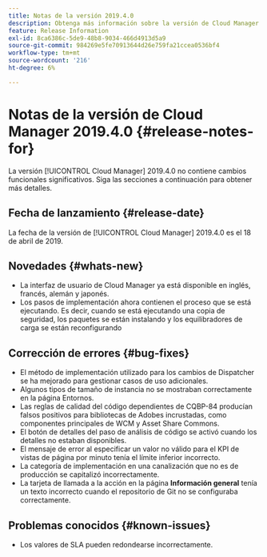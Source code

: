 ```yaml
---
title: Notas de la versión 2019.4.0
description: Obtenga más información sobre la versión de Cloud Manager 2019.4.0.
feature: Release Information
exl-id: 8ca6386c-5de9-48b8-9034-466d4913d5a9
source-git-commit: 984269e5fe70913644d26e759fa21ccea0536bf4
workflow-type: tm+mt
source-wordcount: '216'
ht-degree: 6%

---
```


# Notas de la versión de Cloud Manager 2019.4.0 {#release-notes-for}

La versión [!UICONTROL Cloud Manager] 2019.4.0 no contiene cambios funcionales significativos. Siga las secciones a continuación para obtener más detalles.

## Fecha de lanzamiento {#release-date}

La fecha de la versión de [!UICONTROL Cloud Manager] 2019.4.0 es el 18 de abril de 2019.

## Novedades {#whats-new}

* La interfaz de usuario de Cloud Manager ya está disponible en inglés, francés, alemán y japonés.
* Los pasos de implementación ahora contienen el proceso que se está ejecutando. Es decir, cuando se está ejecutando una copia de seguridad, los paquetes se están instalando y los equilibradores de carga se están reconfigurando

## Corrección de errores {#bug-fixes}

* El método de implementación utilizado para los cambios de Dispatcher se ha mejorado para gestionar casos de uso adicionales.
* Algunos tipos de tamaño de instancia no se mostraban correctamente en la página Entornos.
* Las reglas de calidad del código dependientes de CQBP-84 producían falsos positivos para bibliotecas de Adobes incrustadas, como componentes principales de WCM y Asset Share Commons.
* El botón de detalles del paso de análisis de código se activó cuando los detalles no estaban disponibles.
* El mensaje de error al especificar un valor no válido para el KPI de vistas de página por minuto tenía el límite inferior incorrecto.
* La categoría de implementación en una canalización que no es de producción se capitalizó incorrectamente.
* La tarjeta de llamada a la acción en la página **Información general** tenía un texto incorrecto cuando el repositorio de Git no se configuraba correctamente.

## Problemas conocidos {#known-issues}

* Los valores de SLA pueden redondearse incorrectamente.
